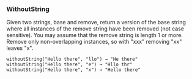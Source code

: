 ### WithoutString

Given two strings, base and remove, return a version of the base string where 
all instances of the remove string have been removed (not case sensitive).
You may assume that the remove string is length 1 or more. Remove only non-overlapping instances, 
so with "xxx" removing "xx" leaves "x".
``` 
withoutString("Hello there", "llo") → "He there"
withoutString("Hello there", "e") → "Hllo thr"
withoutString("Hello there", "x") → "Hello there"
```
